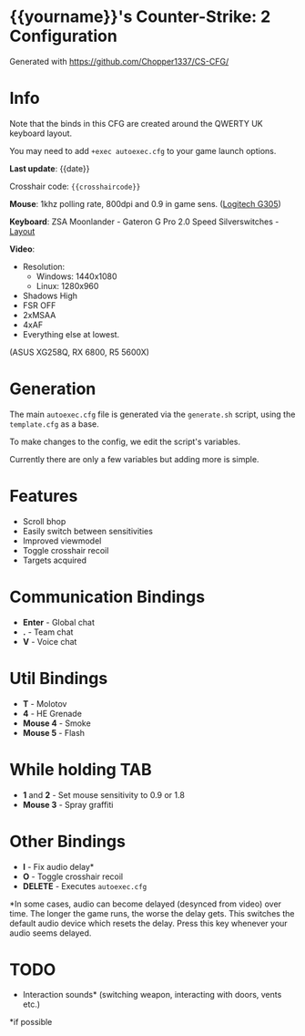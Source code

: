# {{yourname}}'s Counter-Strike: 2 Configuration

 Generated with https://github.com/Chopper1337/CS-CFG/

# Info

 Note that the binds in this CFG are created around the QWERTY UK keyboard layout.

 You may need to add `+exec autoexec.cfg` to your game launch options.

 **Last update**: {{date}}

 Crosshair code: `{{crosshaircode}}`

 **Mouse**: 1khz polling rate, 800dpi and 0.9 in game sens. ([Logitech G305](https://www.amazon.co.uk/Logitech-Wireless-Lightweight-Programmable-compatible/dp/B07CGPZ3ZQ))

 **Keyboard**: ZSA Moonlander - Gateron G Pro 2.0 Speed Silverswitches - [Layout](https://configure.zsa.io/moonlander/layouts/vrKMn/latest/0)
 
 **Video**: 
 
 * Resolution: 
    * Windows: 1440x1080
    * Linux: 1280x960
 * Shadows High
 * FSR OFF
 * 2xMSAA
 * 4xAF
 * Everything else at lowest.
 
 (ASUS XG258Q, RX 6800, R5 5600X)

# Generation

 The main `autoexec.cfg` file is generated via the `generate.sh` script, using the `template.cfg` as a base.

 To make changes to the config, we edit the script's variables.

 Currently there are only a few variables but adding more is simple.
 
# Features
 
 * Scroll bhop
 * Easily switch between sensitivities
 * Improved viewmodel
 * Toggle crosshair recoil
 * Targets acquired

# Communication Bindings

 * **Enter** - Global chat
 * **.** - Team chat
 * **V** - Voice chat

# Util Bindings

 * **T** - Molotov
 * **4** - HE Grenade
 * **Mouse 4** - Smoke
 * **Mouse 5** - Flash

 # While holding TAB
 * **1** and **2** - Set mouse sensitivity to 0.9 or 1.8
 * **Mouse 3** - Spray graffiti

# Other Bindings

 * **I** - Fix audio delay*
 * **O** - Toggle crosshair recoil
 * **DELETE** - Executes `autoexec.cfg`

*In some cases, audio can become delayed (desynced from video) over time. The longer the game runs, the worse the delay gets.
This switches the default audio device which resets the delay. Press this key whenever your audio seems delayed.

# TODO

 * Interaction sounds* (switching weapon, interacting with doors, vents etc.)

*if possible
